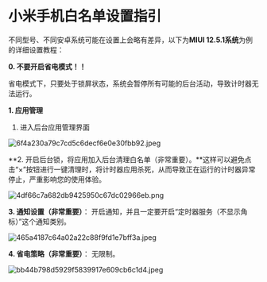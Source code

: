 # 小米手机白名单设置指引

不同型号、不同安卓系统可能在设置上会略有差异，以下为**MIUI 12.5.1系统**为例的详细设置教程：

**0. 不要开启省电模式！！** 

省电模式下，只要处于锁屏状态，系统会暂停所有可能的后台活动，导致计时器无法运行。

**1. 应用管理**

1. 进入后台应用管理界面

![6f4a230a79c7cd5c6decf6e0e30fbb92.jpeg](https://gd-hbimg.huaban.com/79032370821b503a06c1c3764a540841013693be8a7d8-QfXLfz)

**2. 开启后台锁，将应用加入后台清理白名单（非常重要）。**这样可以避免点击“×”按钮进行一键清理时，将计时器应用杀死，从而导致正在运行的计时器异常停止，严重影响您的使用体验。

![4df66c7a682db9425950c67dc02966eb.png](https://gd-hbimg.huaban.com/89bdc66b15d56e2cec7472f91024adae8db9975a6a827-CNwyMM)

**3. 通知设置（非常重要）**： 开启通知，并且一定要开启“定时器服务（不显示角标）”这个通知类别。

![465a4187c64a02a22c88f9fd1e7bff3a.jpeg](https://gd-hbimg.huaban.com/df10d6ac440f4fa63a437252fae7a2093cee97bb98388-kC62ik)

**4. 省电策略（非常重要）**： 无限制。

![bb44b798d5929f5839917e609cb6c1d4.jpeg](https://gd-hbimg.huaban.com/47f9060aa0e33a11e48b81e9401d1afc12bfd7546264c-QCPEyl)
